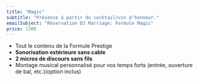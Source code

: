 ```yaml
---
title: "Magic"
subtitle: "Présence à partir du cocktail/vin d'honneur."
emailSubject: "Réservation DJ Marriage: Formule Magic"
price: 1300
---
```


* Tout le contenu de la Formule Prestige
* **Sonorisation extérieure sans cable**
* **2 micros de discours sans fils**
* Montage musical personnalisé pour vos temps forts (entrée, ouverture de bal, etc.)(option inclus)
